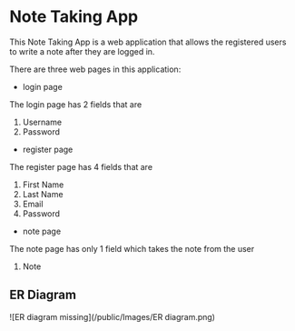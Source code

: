 # Note Taking App

This Note Taking App is a web application that allows the registered users to write a note after they are logged in.

There are three web pages in this application:
* login page

The login page has 2 fields that are

1. Username
2. Password


* register page

The register page has 4 fields that are

1. First Name
2. Last Name
3. Email
4. Password


* note page

The note page has only 1 field which takes the note from the user

1. Note

## ER Diagram

![ER diagram missing](/public/Images/ER diagram.png)




